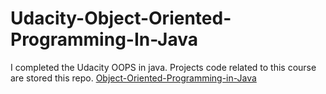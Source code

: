 # Udacity-Object-Oriented-Programming-In-Java
I completed the Udacity OOPS in java. Projects code related to this course are stored this repo.
[Object-Oriented-Programming-in-Java](https://www.udacity.com/course/object-oriented-programming-in-java--ud283)
